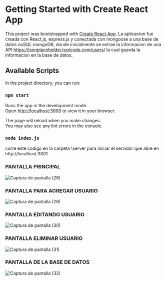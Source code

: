 # Getting Started with Create React App

This project was bootstrapped with [Create React App](https://github.com/facebook/create-react-app).
La aplicacion fue creada con React.js, express.js y conectada con mongoose a una base de datos noSQL mongoDB, donde inicialmente se extrae la informacion
de una API https://jsonplaceholder.typicode.com/users/ la cual guarda la informacion en la base de datos.

## Available Scripts

In the project directory, you can run:

### `npm start`

Runs the app in the development mode.\
Open [http://localhost:3000](http://localhost:3000) to view it in your browser.

The page will reload when you make changes.\
You may also see any lint errors in the console.

### `node index.js`

corre este codigo en la carpeta \server para iniciar el servidor que abre en  http://localhost:3001

### PANTALLA PRINCIPAL

![Captura de pantalla (28)](https://user-images.githubusercontent.com/81451650/149869241-41be8714-a83f-4a89-8628-8542305bd59a.png)

### PANTALLA PARA AGREGAR USUARIO

![Captura de pantalla (29)](https://user-images.githubusercontent.com/81451650/149869342-112434b1-cf1a-4466-941b-6452d56fef02.png)

### PANTALLA EDITANDO USUARIO

![Captura de pantalla (30)](https://user-images.githubusercontent.com/81451650/149869427-0e627d8c-2e1f-48a6-9a50-619a35f8217e.png)

### PANTALLA ELIMINAR USUARIO
![Captura de pantalla (31)](https://user-images.githubusercontent.com/81451650/149869472-a8ac8a80-1af1-4290-8171-5c0644915b11.png)

### PANTALLA DE LA BASE DE DATOS

![Captura de pantalla (32)](https://user-images.githubusercontent.com/81451650/149869566-6703f860-6433-427f-84d3-3d7e38ed092b.png)
